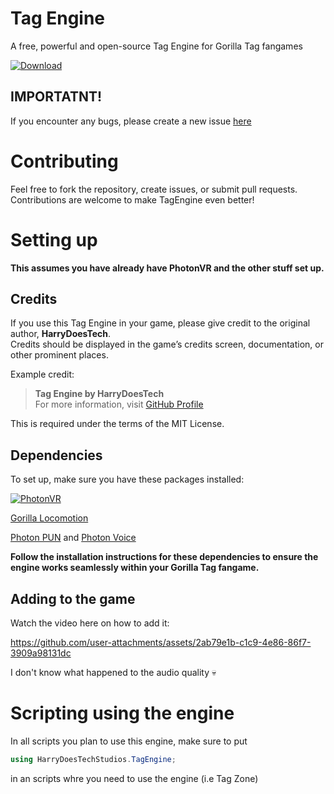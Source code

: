 # Tag Engine

A free, powerful and open-source Tag Engine for Gorilla Tag fangames

[![Download](https://img.shields.io/badge/Download-blue.svg)](https://github.com/harrydoestechonyt/tag-engine/releases)

## IMPORTATNT!
If you encounter any bugs, please create a new issue [here](https://github.com/harrydoestechonyt/tag-engine/issues/new)


# Contributing

Feel free to fork the repository, create issues, or submit pull requests. Contributions are welcome to make TagEngine even better!

# Setting up

**This assumes you have already have PhotonVR and the other stuff set up.**

## Credits

If you use this Tag Engine in your game, please give credit to the original author, **HarryDoesTech**.  
Credits should be displayed in the game’s credits screen, documentation, or other prominent places.

Example credit:
> **Tag Engine by HarryDoesTech**  
> For more information, visit [GitHub Profile](https://github.com/harrydoestechonyt)

This is required under the terms of the MIT License.


## Dependencies
To set up, make sure you have these packages installed:

[![PhotonVR](https://github.com/fchb1239/PhotonVR/blob/main/Visuals/SmallerText.png)](https://github.com/fchb1239/PhotonVR/releases)

[Gorilla Locomotion](https://github.com/Another-Axiom/GorillaLocomotion/blob/main/GorillaLocomotion.unitypackage)

[Photon PUN](https://assetstore.unity.com/packages/tools/network/pun-2-free-119922?srsltid=AfmBOoroqdAGQOi15SQeyHhB87O4HQ0Q4JMXaO3-MDkTOPz6KYk7m06P) and
[Photon Voice](https://assetstore.unity.com/packages/tools/audio/photon-voice-2-130518)

**Follow the installation instructions for these dependencies to ensure the engine works seamlessly within your Gorilla Tag fangame.**

## Adding to the game

Watch the video here on how to add it:

https://github.com/user-attachments/assets/2ab79e1b-c1c9-4e86-86f7-3909a98131dc

I don't know what happened to the audio quality 💀


# Scripting using the engine

In all scripts you plan to use this engine, make sure to put

```cs
using HarryDoesTechStudios.TagEngine;
```

in an scripts whre you need to use the engine (i.e Tag Zone)
